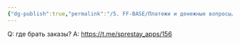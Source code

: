 ```yaml
---
{"dg-publish":true,"permalink":"/5. FF-BASE/Платежи и денежные вопросы/Где брать заказы/","created":"2024-10-23T10:54:59.984-03:00","updated":"2024-10-23T10:54:59.984-03:00"}
---
```


Q: где брать заказы?
А: https://t.me/sprestay_apps/156